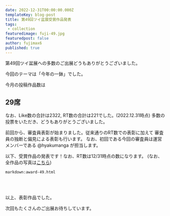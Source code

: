 ```yaml
---
date: 2022-12-31T00:00:00.000Z
templateKey: blog-post
title: 第49回ツイ盆展受賞作品発表
tags:
 - collection
featuredimage: fuji-49.jpg
featuredpost: false
author: fujimax6
published: true
---
```

第49回ツイ盆展への多数のご出展どうもありがとうございました。

今回のテーマは「今年の一鉢」でした。

今月の投稿作品数は

## 29席

なお、Like数の合計は2322, RT数の合計は221でした。(2022.12.31時点)
多数の投票をいただき、どうもありがとうございました。

前回から、審査員表彰が始まりました。従来通りのRT数での表彰に加えて
審査員の独断と偏見による表彰も行います。
なお、初回である今回の審査員は運営メンバーである @hyakumanga が担当します。

以下、受賞作品の発表です！なお、RT数は12/31時点の数になります。
(なお、全作品の写真は[こちら](/blog/twibonten-49-photo/))


`markdown:award-49.html`


<div>&nbsp;</div>
<div>&nbsp;</div>

以上、表彰作品でした。

次回もたくさんのご出展お待ちしています。

